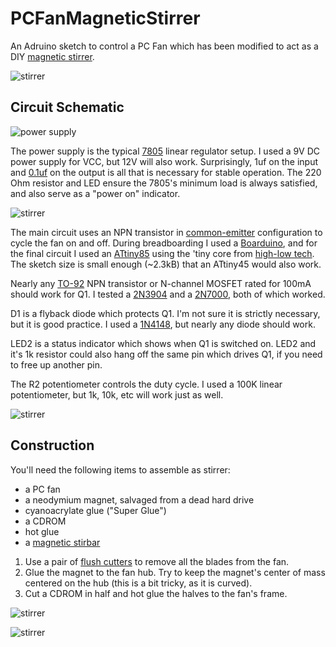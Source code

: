 PCFanMagneticStirrer
====================

An Adruino sketch to control a PC Fan which has been modified to act as a DIY [magnetic stirrer](http://en.wikipedia.org/wiki/Magnetic_stirrer).


![stirrer](http://i.imgur.com/y3wdtbe.jpg "")


Circuit Schematic
-----------------


![power supply](http://i.imgur.com/gUMD7M1.png "")

The power supply is the typical [7805](https://www.sparkfun.com/products/107) linear regulator setup.  I used a 9V DC power supply for VCC, but 12V will also work.  Surprisingly, 1uf on the input and [0.1uf](https://www.sparkfun.com/products/8375) on the output is all that is necessary for stable operation.  The 220 Ohm resistor and LED ensure the 7805's minimum load is always satisfied, and also serve as a "power on" indicator.


![stirrer](http://i.imgur.com/Sf7x89c.png "")

The main circuit uses an NPN transistor in [common-emitter](http://en.wikipedia.org/wiki/Common_emitter) configuration to cycle the fan on and off.  During breadboarding I used a [Boarduino](http://learn.adafruit.com/boarduino-kits), and for the final circuit I used an [ATtiny85](https://www.sparkfun.com/products/9378) using the 'tiny core from [high-low tech](http://hlt.media.mit.edu/?p=1695).  The sketch size is small enough (~2.3kB) that an ATtiny45 would also work.

Nearly any [TO-92](http://en.wikipedia.org/wiki/TO-92) NPN transistor or N-channel MOSFET rated for 100mA should work for Q1.  I tested a [2N3904](https://www.sparkfun.com/products/521) and a [2N7000](http://en.wikipedia.org/wiki/2N7000), both of which worked.

D1 is a flyback diode which protects Q1.  I'm not sure it is strictly necessary, but it is good practice.  I used a [1N4148](https://www.sparkfun.com/products/8588), but nearly any diode should work.

LED2 is a status indicator which shows when Q1 is switched on.  LED2 and it's 1k resistor could also hang off the same pin which drives Q1, if you need to free up another pin.

The R2 potentiometer controls the duty cycle.  I used a 100K linear potentiometer, but 1k, 10k, etc will work just as well.


![stirrer](http://i.imgur.com/CapEhXM.jpg "")


Construction
------------


You'll need the following items to assemble as stirrer:

* a PC fan
* a neodymium magnet, salvaged from a dead hard drive
* cyanoacrylate glue ("Super Glue")
* a CDROM
* hot glue
* a [magnetic stirbar](http://search.ebay.com/magnetic-stirbar)

1. Use a pair of [flush cutters](http://www.adafruit.com/products/152) to remove all the blades from the fan.
2. Glue the magnet to the fan hub.  Try to keep the magnet's center of mass centered on the hub (this is a bit tricky, as it is curved).
3. Cut a CDROM in half and hot glue the halves to the fan's frame.

![stirrer](http://i.imgur.com/MdIMcJc.jpg "")

![stirrer](http://i.imgur.com/K7bxyD6.jpg "")
